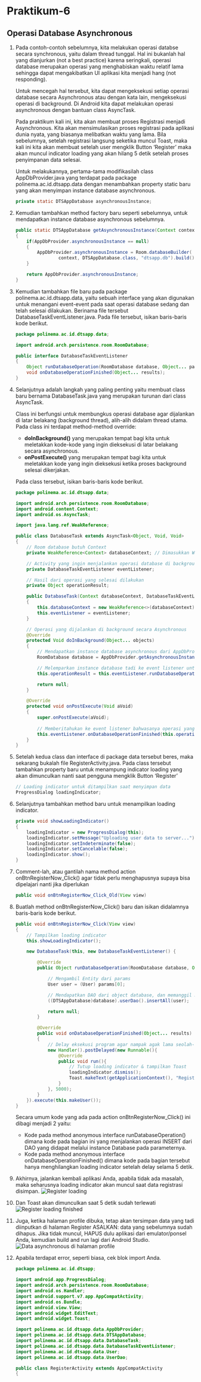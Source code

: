 # Praktikum-6

## Operasi Database Asynchronous

1.	Pada contoh-contoh sebelumnya, kita melakukan operasi databse secara synchronous, yaitu dalam thread tunggal. Hal ini bukanlah hal yang dianjurkan (not a best practice) karena seringkali, operasi database merupakan operasi yang menghabiskan waktu relatif lama sehingga dapat mengakibatkan UI aplikasi kita menjadi hang (not responding). 

	Untuk mencegah hal tersebut, kita dapat mengeksekusi setiap operasi database secara Asynchronous atau dengan kata lain, mengeksekusi operasi di background. Di Android kita dapat melakukan operasi asynchronous dengan bantuan class AsyncTask.

	Pada praktikum kali ini, kita akan membuat proses Registrasi menjadi Asynchronous. Kita akan mensimulasikan proses registrasi pada aplikasi dunia nyata, yang biasanya melibatkan waktu yang lama. Bila sebelumnya, setelah registrasi langsung seketika muncul Toast, maka kali ini kita akan membuat setelah user mengklik Button ‘Register’ maka akan muncul indicator loading yang akan hilang 5 detik setelah proses penyimpanan data selesai.

	Untuk melakukannya, pertama-tama modifikasilah class AppDbProvider.java yang terdapat pada package polinema.ac.id.dtsapp.data dengan menambahkan property static baru yang akan menyimpan instance database asynchronous.
	```java
	private static DTSAppDatabase asynchronousInstance;
	```

2.	Kemudian tambahkan method factory baru seperti sebelumnya, untuk mendapatkan instance database asynchronous sebelumnya.
	```java
	public static DTSAppDatabase getAsynchronousInstance(Context context)
	{
	    if(AppDbProvider.asynchronousInstance == null)
	    {
	        AppDbProvider.asynchronousInstance = Room.databaseBuilder(
	                context, DTSAppDatabase.class, "dtsapp.db").build();
	    }

	    return AppDbProvider.asynchronousInstance;
	}
	```

3.	Kemudian tambahkan file baru pada package polinema.ac.id.dtsapp.data, yaitu sebuah interface yang akan digunakan untuk menangani event-event pada saat operasi database sedang dan telah selesai dilakukan. Berinama file tersebut DatabaseTaskEventListener.java. Pada file tersebut, isikan baris-baris kode berikut.
	```java
	package polinema.ac.id.dtsapp.data;

	import android.arch.persistence.room.RoomDatabase;

	public interface DatabaseTaskEventListener
	{
	    Object runDatabaseOperation(RoomDatabase database, Object... params);
	    void onDatabaseOperationFinished(Object... results);
	}
	```

4.	Selanjutnya adalah langkah yang paling penting yaitu membuat class baru bernama DatabaseTask.java yang merupakan turunan dari class AsyncTask. 

	Class ini berfungsi untuk membungkus operasi database agar dijalankan di latar belakang (background thread), alih-alih didalam thread utama. Pada class ini terdapat method-method override:
	-	__doInBackground()__ yang merupakan tempat bagi kita untuk meletakkan kode-kode yang ingin dieksekusi di latar belakang secara asynchronous.
	-	__onPostExecute()__ yang merupakan tempat bagi kita untuk meletakkan kode yang ingin dieksekusi ketika proses background selesai dikerjakan.

	Pada class tersebut, isikan baris-baris kode berikut.
	```java
	package polinema.ac.id.dtsapp.data;

	import android.arch.persistence.room.RoomDatabase;
	import android.content.Context;
	import android.os.AsyncTask;

	import java.lang.ref.WeakReference;

	public class DatabaseTask extends AsyncTask<Object, Void, Void>
	{
	    // Room database butuh Context
	    private WeakReference<Context> databaseContext; // Dimasukkan WeakReference<> untuk Mencegah kebocoran memory

	    // Activity yang ingin menjalankan operasi database di background secara asynchronous
	    private DatabaseTaskEventListener eventListener; 

	    // Hasil dari operasi yang selesai dilakukan
	    private Object operationResult;

	    public DatabaseTask(Context databaseContext, DatabaseTaskEventListener eventListener)
	    {
	        this.databaseContext = new WeakReference<>(databaseContext);
	        this.eventListener = eventListener;
	    }

	    // Operasi yang dijalankan di background secara Asynchronous
	    @Override
	    protected Void doInBackground(Object... objects)
	    {
	        // Mendapatkan instance database asynchronous dari AppDbProvider
	        RoomDatabase database = AppDbProvider.getAsynchronousInstance(this.databaseContext.get());

	        // Melemparkan instance database tadi ke event listener untuk diambil DAO-nya nanti
	        this.operationResult = this.eventListener.runDatabaseOperation(database, objects);

	        return null;
	    }

	    @Override
	    protected void onPostExecute(Void aVoid)
	    {
	        super.onPostExecute(aVoid);
        
	        // Memberitahukan ke event listener bahwasanya operasi yang dilakukan di-background telah selesai 
	        this.eventListener.onDatabaseOperationFinished(this.operationResult);
	    }
	}
	```

5.	Setelah kedua class dan interface di package data tersebut beres, maka sekarang bukalah file RegisterActivity.java. Pada class tersebut tambahkan property baru untuk menampung indicator loading yang akan dimunculkan nanti saat pengguna mengklik Button ‘Register’
	```java
	// Loading indicator untuk ditampilkan saat menyimpan data
	ProgressDialog loadingIndicator;
	```

6.	Selanjutnya tambahkan method baru untuk menampilkan loading indicator.
	```java
	private void showLoadingIndicator()
	{
	    loadingIndicator = new ProgressDialog(this);
	    loadingIndicator.setMessage("Uploading user data to server...");
	    loadingIndicator.setIndeterminate(false);
	    loadingIndicator.setCancelable(false);
	    loadingIndicator.show();
	}
	```

7.	Comment-lah, atau gantilah nama method action onBtnRegisterNow_Click() agar tidak perlu menghapusnya supaya bisa dipelajari nanti jika diperlukan
	```java
	public void onBtnRegisterNow_Click_Old(View view)
	```

8.	Buatlah method onBtnRegisterNow_Click() baru dan isikan didalamnya baris-baris kode berikut.
	```java
	public void onBtnRegisterNow_Click(View view)
	{
	    // Tampilkan loading indicator
	    this.showLoadingIndicator();

	    new DatabaseTask(this, new DatabaseTaskEventListener() {

	        @Override
	        public Object runDatabaseOperation(RoomDatabase database, Object... params) {

	            // Mengambil Entity dari params
	            User user = (User) params[0];

	            // Mendapatkan DAO dari object database, dan memanggil method operasi INSERT
	            ((DTSAppDatabase)database).userDao().insertAll(user);

	            return null;
	        }

	        @Override
	        public void onDatabaseOperationFinished(Object... results)
	        {
	            // Delay eksekusi program agar nampak agak lama seolah-olah datanya sedang diunggah
	            new Handler().postDelayed(new Runnable(){
	                @Override
	                public void run(){
	                    // Tutup loading indicator & tampilkan Toast
	                    loadingIndicator.dismiss();
	                    Toast.makeText(getApplicationContext(), "Registration success!", Toast.LENGTH_SHORT).show();
	                }
	            }, 5000);
	        }
	    }).execute(this.makeUser());
	}
	```
	Secara umum kode yang ada pada action onBtnRegisterNow_Click() ini dibagi menjadi 2 yaitu:
	-	Kode pada method anonymous interface runDatabaseOperation() dimana kode pada bagian ini yang menjalankan operasi INSERT dari DAO yang didapat melalui instance Database pada parameternya.
	-	Kode pada method anonymous interface onDatabaseOperationFinished() dimana kode pada bagian tersebut hanya menghilangkan loading indicator setelah delay selama 5 detik.

9.	Akhirnya, jalankan kembali aplikasi Anda, apabila tidak ada masalah, maka seharusnya loading indicator akan muncul saat data registrasi disimpan.
	![Register loading](images/register-loading.png)

10.	Dan Toast akan dimunculkan saat 5 detik sudah terlewati
	![Register loading finished](images/register-loading-finished.png)

11.	Juga, ketika halaman profile dibuka, tetap akan tersimpan data yang tadi diinputkan di halaman Register ASALKAN: data yang sebelumnya sudah dihapus. Jika tidak muncul, HAPUS dulu aplikasi dari emulator/ponsel Anda, kemudian build and run lagi dari Android Studio.
	![Data asynchronous di halaman profile](images/register-async-on-profile.png)

12.	Apabila terdapat error, seperti biasa, cek blok import Anda.
	```java
	package polinema.ac.id.dtsapp;

	import android.app.ProgressDialog;
	import android.arch.persistence.room.RoomDatabase;
	import android.os.Handler;
	import android.support.v7.app.AppCompatActivity;
	import android.os.Bundle;
	import android.view.View;
	import android.widget.EditText;
	import android.widget.Toast;

	import polinema.ac.id.dtsapp.data.AppDbProvider;
	import polinema.ac.id.dtsapp.data.DTSAppDatabase;
	import polinema.ac.id.dtsapp.data.DatabaseTask;
	import polinema.ac.id.dtsapp.data.DatabaseTaskEventListener;
	import polinema.ac.id.dtsapp.data.User;
	import polinema.ac.id.dtsapp.data.UserDao;

	public class RegisterActivity extends AppCompatActivity
	{
	```

